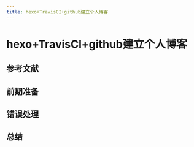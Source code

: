 ```yaml
---
title: hexo+TravisCI+github建立个人博客
---
```

# hexo+TravisCI+github建立个人博客
## 参考文献
## 前期准备
## 错误处理
## 总结